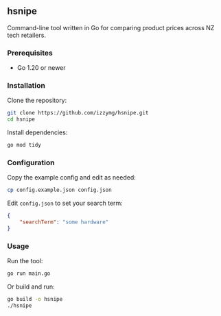 ## hsnipe

Command-line tool written in Go for comparing product prices across NZ tech retailers. 

### Prerequisites
- Go 1.20 or newer

### Installation
Clone the repository:
```sh
git clone https://github.com/izzymg/hsnipe.git
cd hsnipe
```

Install dependencies:
```sh
go mod tidy
```

### Configuration
Copy the example config and edit as needed:
```sh
cp config.example.json config.json
```
Edit `config.json` to set your search term:
```json
{
    "searchTerm": "some hardware"
}
```

### Usage
Run the tool:
```sh
go run main.go
```
Or build and run:
```sh
go build -o hsnipe
./hsnipe
```


